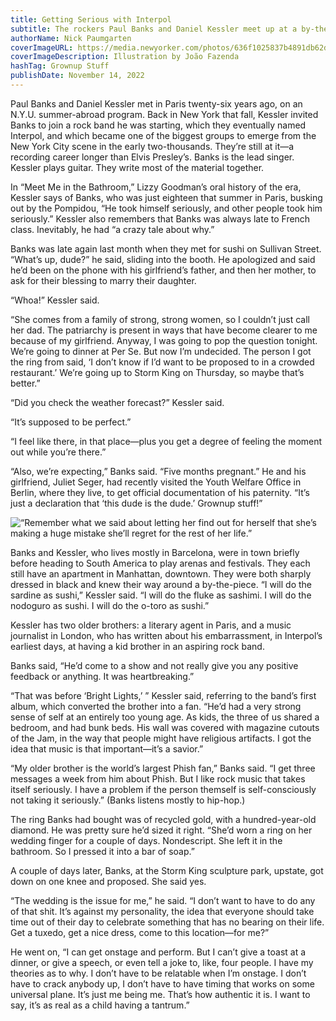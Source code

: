 ```yaml
---
title: Getting Serious with Interpol
subtitle: The rockers Paul Banks and Daniel Kessler meet up at a by-the-piece sushi joint between arena gigs to talk about adult stuff (Banks’s impending engagement) over adult food (nodoguro and o-toro).
authorName: Nick Paumgarten
coverImageURL: https://media.newyorker.com/photos/636f1025837b4891db62d07f/master/w_960,c_limit/221121_r41385illu.jpg
coverImageDescription: Illustration by João Fazenda
hashTag: Grownup Stuff
publishDate: November 14, 2022
---
```


Paul Banks and Daniel Kessler met in Paris twenty-six years ago, on an N.Y.U. summer-abroad program. Back in New York that fall, Kessler invited Banks to join a rock band he was starting, which they eventually named Interpol, and which became one of the biggest groups to emerge from the New York City scene in the early two-thousands. They’re still at it—a recording career longer than Elvis Presley’s. Banks is the lead singer. Kessler plays guitar. They write most of the material together.

In “Meet Me in the Bathroom,” Lizzy Goodman’s oral history of the era, Kessler says of Banks, who was just eighteen that summer in Paris, busking out by the Pompidou, “He took himself seriously, and other people took him seriously.” Kessler also remembers that Banks was always late to French class. Inevitably, he had “a crazy tale about why.”

Banks was late again last month when they met for sushi on Sullivan Street. “What’s up, dude?” he said, sliding into the booth. He apologized and said he’d been on the phone with his girlfriend’s father, and then her mother, to ask for their blessing to marry their daughter.

“Whoa!” Kessler said.

“She comes from a family of strong, strong women, so I couldn’t just call her dad. The patriarchy is present in ways that have become clearer to me because of my girlfriend. Anyway, I was going to pop the question tonight. We’re going to dinner at Per Se. But now I’m undecided. The person I got the ring from said, ‘I don’t know if I’d want to be proposed to in a crowded restaurant.’ We’re going up to Storm King on Thursday, so maybe that’s better.”

“Did you check the weather forecast?” Kessler said.

“It’s supposed to be perfect.”

“I feel like there, in that place—plus you get a degree of feeling the moment out while you’re there.”

“Also, we’re expecting,” Banks said. “Five months pregnant.” He and his girlfriend, Juliet Seger, had recently visited the Youth Welfare Office in Berlin, where they live, to get official documentation of his paternity. “It’s just a declaration that ‘this dude is the dude.’ Grownup stuff!”

![“Remember what we said about letting her find out for herself that she’s making a huge mistake she’ll regret for the rest of her life.”](https://media.newyorker.com/cartoons/636f1025d5d6423c81486c5a/master/w_1600,c_limit/221121_a27050.jpg)

Banks and Kessler, who lives mostly in Barcelona, were in town briefly before heading to South America to play arenas and festivals. They each still have an apartment in Manhattan, downtown. They were both sharply dressed in black and knew their way around a by-the-piece. “I will do the sardine as sushi,” Kessler said. “I will do the fluke as sashimi. I will do the nodoguro as sushi. I will do the o-toro as sushi.”

Kessler has two older brothers: a literary agent in Paris, and a music journalist in London, who has written about his embarrassment, in Interpol’s earliest days, at having a kid brother in an aspiring rock band.

Banks said, “He’d come to a show and not really give you any positive feedback or anything. It was heartbreaking.”

“That was before ‘Bright Lights,’ ” Kessler said, referring to the band’s first album, which converted the brother into a fan. “He’d had a very strong sense of self at an entirely too young age. As kids, the three of us shared a bedroom, and had bunk beds. His wall was covered with magazine cutouts of the Jam, in the way that people might have religious artifacts. I got the idea that music is that important—it’s a savior.”

“My older brother is the world’s largest Phish fan,” Banks said. “I get three messages a week from him about Phish. But I like rock music that takes itself seriously. I have a problem if the person themself is self-consciously not taking it seriously.” (Banks listens mostly to hip-hop.)

The ring Banks had bought was of recycled gold, with a hundred-year-old diamond. He was pretty sure he’d sized it right. “She’d worn a ring on her wedding finger for a couple of days. Nondescript. She left it in the bathroom. So I pressed it into a bar of soap.”

A couple of days later, Banks, at the Storm King sculpture park, upstate, got down on one knee and proposed. She said yes.

“The wedding is the issue for me,” he said. “I don’t want to have to do any of that shit. It’s against my personality, the idea that everyone should take time out of their day to celebrate something that has no bearing on their life. Get a tuxedo, get a nice dress, come to this location—for me?”

He went on, “I can get onstage and perform. But I can’t give a toast at a dinner, or give a speech, or even tell a joke to, like, four people. I have my theories as to why. I don’t have to be relatable when I’m onstage. I don’t have to crack anybody up, I don’t have to have timing that works on some universal plane. It’s just me being me. That’s how authentic it is. I want to say, it’s as real as a child having a tantrum.”